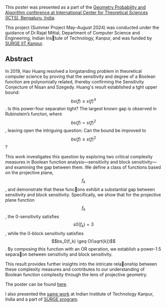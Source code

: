 This poster was presented as a part of the [Geometry Probability and Algorithm conference at International Center for Theoretical Sciences (ICTS), Bengaluru, India](https://www.icts.res.in/discussion-meeting/gpa25).

This project (Summer Project May–August 2024) was conducted under the guidance of Dr.Rajat Mittal, Department of Computer Science and Engineering, Indian Ins􀆟tute of Technology, Kanpur,
and was funded by [SURGE IIT Kanpur](https://surge.iitk.ac.in/).

## Abstract 

In 2019, Hao Huang resolved a longstanding problem in theoretical computer science by proving that the sensitivity and degree of a Boolean function are polynomially related, thereby confirming the Sensitivity Conjecture of Nisan and Szegedy. 
Huang's result established a tght upper bound: $$bs(f) \leq s(f)^4$$. Is this power-four separaton tight? 
The largest known gap is observed in Rubinstein’s functon, where $$bs(f) = s(f)^2$$, leaving open the intriguing question: Can the bound be improved to $$bs(f) \leq s(f)^2$$?

This work investigates this question by exploring two critical complexity measures in Boolean function
analysis—sensitivity and block sensitivity—and examining the gap between them. We define a class of
functions based on the projective plane, $$f_k$$, and demonstrate that these func􀆟ons exhibit a substantial
gap between sensitivity and block sensitivity. Specifically, we show that for the projective plane function
$$f_k$$, the 0-sensitivity satisfies $$s0(f_k) = 3$$, while the 0-block sensitivity satisfies $$bs_0(f_k) \geq O(\sqrt{k})$$. By
composing this function with an OR operation, we establish a power-1.5 separa􀆟on between sensitivity and block sensitivity.

This result provides further insights into the intricate rela􀆟onship between these complexity measures and contributes to our understanding of Boolean function complexity through the lens of projective geometry.

The poster can be found [here](https://drive.google.com/file/d/12RBbzTgXh7OjjndJBNmTCYcLM18iNETI/view?usp=sharing).

I also presented the [same work](https://drive.google.com/file/d/1fBrKfE7NWp37-XNxUo1bEUHHYdj0dr3p/view?usp=sharing) at Indian Institute of Technology Kanpur, India and a part of [SURGE program](https://surge.iitk.ac.in/). 
